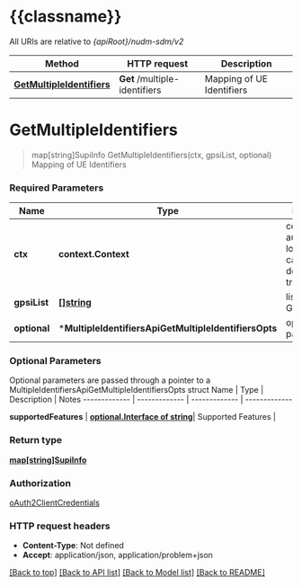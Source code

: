 # {{classname}}

All URIs are relative to *{apiRoot}/nudm-sdm/v2*

Method | HTTP request | Description
------------- | ------------- | -------------
[**GetMultipleIdentifiers**](MultipleIdentifiersApi.md#GetMultipleIdentifiers) | **Get** /multiple-identifiers | Mapping of UE Identifiers

# **GetMultipleIdentifiers**
> map[string]SupiInfo GetMultipleIdentifiers(ctx, gpsiList, optional)
Mapping of UE Identifiers

### Required Parameters

Name | Type | Description  | Notes
------------- | ------------- | ------------- | -------------
 **ctx** | **context.Context** | context for authentication, logging, cancellation, deadlines, tracing, etc.
  **gpsiList** | [**[]string**](string.md)| list of the GPSIs | 
 **optional** | ***MultipleIdentifiersApiGetMultipleIdentifiersOpts** | optional parameters | nil if no parameters

### Optional Parameters
Optional parameters are passed through a pointer to a MultipleIdentifiersApiGetMultipleIdentifiersOpts struct
Name | Type | Description  | Notes
------------- | ------------- | ------------- | -------------

 **supportedFeatures** | [**optional.Interface of string**](.md)| Supported Features | 

### Return type

[**map[string]SupiInfo**](map.md)

### Authorization

[oAuth2ClientCredentials](../README.md#oAuth2ClientCredentials)

### HTTP request headers

 - **Content-Type**: Not defined
 - **Accept**: application/json, application/problem+json

[[Back to top]](#) [[Back to API list]](../README.md#documentation-for-api-endpoints) [[Back to Model list]](../README.md#documentation-for-models) [[Back to README]](../README.md)

